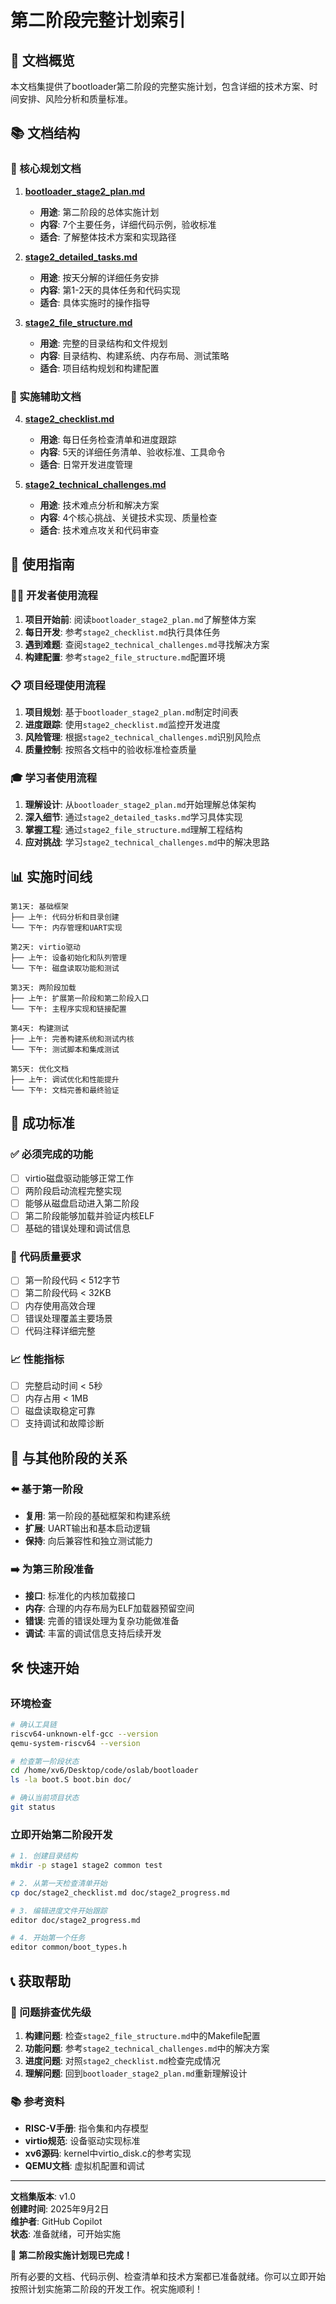 # 第二阶段完整计划索引

## 📄 文档概览

本文档集提供了bootloader第二阶段的完整实施计划，包含详细的技术方案、时间安排、风险分析和质量标准。

## 📚 文档结构

### 🎯 核心规划文档
1. **[bootloader_stage2_plan.md](./bootloader_stage2_plan.md)**
   - **用途**: 第二阶段的总体实施计划
   - **内容**: 7个主要任务，详细代码示例，验收标准
   - **适合**: 了解整体技术方案和实现路径

2. **[stage2_detailed_tasks.md](./stage2_detailed_tasks.md)**
   - **用途**: 按天分解的详细任务安排
   - **内容**: 第1-2天的具体任务和代码实现
   - **适合**: 具体实施时的操作指导

3. **[stage2_file_structure.md](./stage2_file_structure.md)**
   - **用途**: 完整的目录结构和文件规划
   - **内容**: 目录结构、构建系统、内存布局、测试策略
   - **适合**: 项目结构规划和构建配置

### 🔧 实施辅助文档
4. **[stage2_checklist.md](./stage2_checklist.md)**
   - **用途**: 每日任务检查清单和进度跟踪
   - **内容**: 5天的详细任务清单、验收标准、工具命令
   - **适合**: 日常开发进度管理

5. **[stage2_technical_challenges.md](./stage2_technical_challenges.md)**
   - **用途**: 技术难点分析和解决方案
   - **内容**: 4个核心挑战、关键技术实现、质量检查
   - **适合**: 技术难点攻关和代码审查

## 🎯 使用指南

### 👨‍💻 开发者使用流程
1. **项目开始前**: 阅读`bootloader_stage2_plan.md`了解整体方案
2. **每日开发**: 参考`stage2_checklist.md`执行具体任务
3. **遇到难题**: 查阅`stage2_technical_challenges.md`寻找解决方案
4. **构建配置**: 参考`stage2_file_structure.md`配置环境

### 📋 项目经理使用流程
1. **项目规划**: 基于`bootloader_stage2_plan.md`制定时间表
2. **进度跟踪**: 使用`stage2_checklist.md`监控开发进度
3. **风险管理**: 根据`stage2_technical_challenges.md`识别风险点
4. **质量控制**: 按照各文档中的验收标准检查质量

### 🎓 学习者使用流程
1. **理解设计**: 从`bootloader_stage2_plan.md`开始理解总体架构
2. **深入细节**: 通过`stage2_detailed_tasks.md`学习具体实现
3. **掌握工程**: 通过`stage2_file_structure.md`理解工程结构
4. **应对挑战**: 学习`stage2_technical_challenges.md`中的解决思路

## 📊 实施时间线

```
第1天: 基础框架
├── 上午: 代码分析和目录创建
└── 下午: 内存管理和UART实现

第2天: virtio驱动  
├── 上午: 设备初始化和队列管理
└── 下午: 磁盘读取功能和测试

第3天: 两阶段加载
├── 上午: 扩展第一阶段和第二阶段入口
└── 下午: 主程序实现和链接配置

第4天: 构建测试
├── 上午: 完善构建系统和测试内核
└── 下午: 测试脚本和集成测试

第5天: 优化文档
├── 上午: 调试优化和性能提升
└── 下午: 文档完善和最终验证
```

## 🎯 成功标准

### ✅ 必须完成的功能
- [ ] virtio磁盘驱动能够正常工作
- [ ] 两阶段启动流程完整实现
- [ ] 能够从磁盘启动进入第二阶段
- [ ] 第二阶段能够加载并验证内核ELF
- [ ] 基础的错误处理和调试信息

### 🎨 代码质量要求
- [ ] 第一阶段代码 < 512字节
- [ ] 第二阶段代码 < 32KB
- [ ] 内存使用高效合理
- [ ] 错误处理覆盖主要场景
- [ ] 代码注释详细完整

### 📈 性能指标
- [ ] 完整启动时间 < 5秒
- [ ] 内存占用 < 1MB
- [ ] 磁盘读取稳定可靠
- [ ] 支持调试和故障诊断

## 🔄 与其他阶段的关系

### ⬅️ 基于第一阶段
- **复用**: 第一阶段的基础框架和构建系统
- **扩展**: UART输出和基本启动逻辑
- **保持**: 向后兼容性和独立测试能力

### ➡️ 为第三阶段准备
- **接口**: 标准化的内核加载接口
- **内存**: 合理的内存布局为ELF加载器预留空间  
- **错误**: 完善的错误处理为复杂功能做准备
- **调试**: 丰富的调试信息支持后续开发

## 🛠️ 快速开始

### 环境检查
```bash
# 确认工具链
riscv64-unknown-elf-gcc --version
qemu-system-riscv64 --version

# 检查第一阶段状态
cd /home/xv6/Desktop/code/oslab/bootloader
ls -la boot.S boot.bin doc/

# 确认当前项目状态
git status
```

### 立即开始第二阶段开发
```bash
# 1. 创建目录结构
mkdir -p stage1 stage2 common test

# 2. 从第一天检查清单开始
cp doc/stage2_checklist.md doc/stage2_progress.md

# 3. 编辑进度文件开始跟踪
editor doc/stage2_progress.md

# 4. 开始第一个任务
editor common/boot_types.h
```

## 📞 获取帮助

### 🐛 问题排查优先级
1. **构建问题**: 检查`stage2_file_structure.md`中的Makefile配置
2. **功能问题**: 参考`stage2_technical_challenges.md`中的解决方案
3. **进度问题**: 对照`stage2_checklist.md`检查完成情况
4. **理解问题**: 回到`bootloader_stage2_plan.md`重新理解设计

### 📚 参考资料
- **RISC-V手册**: 指令集和内存模型
- **virtio规范**: 设备驱动实现标准  
- **xv6源码**: kernel中virtio_disk.c的参考实现
- **QEMU文档**: 虚拟机配置和调试

---
**文档集版本**: v1.0  
**创建时间**: 2025年9月2日  
**维护者**: GitHub Copilot  
**状态**: 准备就绪，可开始实施

🎉 **第二阶段实施计划现已完成！**

所有必要的文档、代码示例、检查清单和技术方案都已准备就绪。你可以立即开始按照计划实施第二阶段的开发工作。祝实施顺利！
